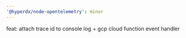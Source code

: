 ```yaml
---
'@hyperdx/node-opentelemetry': minor
---
```


feat: attach trace id to console log + gcp cloud function event handler

